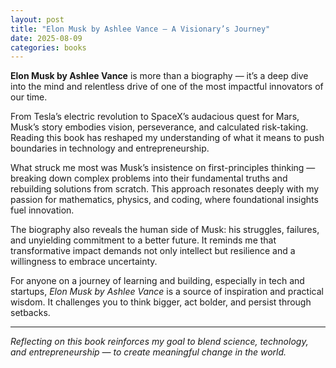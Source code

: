 ```yaml
---
layout: post
title: "Elon Musk by Ashlee Vance — A Visionary’s Journey"
date: 2025-08-09
categories: books
---
```


**Elon Musk by Ashlee Vance** is more than a biography — it’s a deep dive into the mind and relentless drive of one of the most impactful innovators of our time.

From Tesla’s electric revolution to SpaceX’s audacious quest for Mars, Musk’s story embodies vision, perseverance, and calculated risk-taking. Reading this book has reshaped my understanding of what it means to push boundaries in technology and entrepreneurship.

What struck me most was Musk’s insistence on first-principles thinking — breaking down complex problems into their fundamental truths and rebuilding solutions from scratch. This approach resonates deeply with my passion for mathematics, physics, and coding, where foundational insights fuel innovation.

The biography also reveals the human side of Musk: his struggles, failures, and unyielding commitment to a better future. It reminds me that transformative impact demands not only intellect but resilience and a willingness to embrace uncertainty.

For anyone on a journey of learning and building, especially in tech and startups, *Elon Musk by Ashlee Vance* is a source of inspiration and practical wisdom. It challenges you to think bigger, act bolder, and persist through setbacks.

---

*Reflecting on this book reinforces my goal to blend science, technology, and entrepreneurship — to create meaningful change in the world.*

